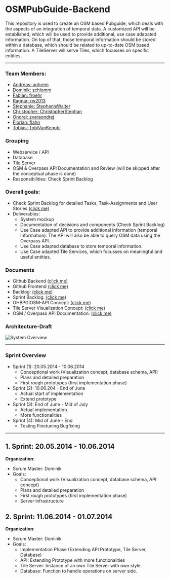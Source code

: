 OSMPubGuide-Backend
=======
This repository is used to create an OSM based Pubguide, which deals with the aspects of an integration of temporal data. A customized API will be established, which will be used to provide additional, use case adapated information. On top of that, those temporal information should be stored within a database, which should be related to up-to-date OSM based information. A TileServer will serve Tiles, which focusses on specific entities.

----------

### Team Members:

 - [Andreas: aohrem][1] 
 - [Dominik: schlomm][2] 
 - [Fabian: froehr][3] 
 - [Ragnar: rw2013][4] 
 - [Stephanie: StephanieWalter][5]
 - [Christopher: ChristopherStephan][6]
 - [Ondrej: zvaraondrej][7]
 - [Florian: flahn][8]
 - [Tobias: TobiVanKenobi][18]

### Grouping

 - Webservice / API 
 - Database 
 - Tile Server 
 - OSM & Overpass API Documentation and Review (will be skipped after the conceptual phase is done)
 - Responsibilities:  Check Sprint Backlog

### Overall goals:

 - Check Sprint Backlog for detailed Tasks, Task-Assignments and User Stories [(click me)][15]
 - Deliverables: 
     - System mockup
     - Documentation of decisions and components (Check Sprint Backlog)
     - Use Case adapted API to provide additional information (temporal information). The API will also be able to query OSM data using the Overpass API.
     - Use Case adapted database to store temporal information.
     - Use Case adapted Tile Services, which focusses on meaningful and useful entities.

 
### Documents
 - Github Backend [(click me)][9] 
 - Github Frontend [(click me)][17]
 - Backlog: [(click me)][10] 
 - Sprint Backlog: [(click me)][11]
 - OHBPGIOSM-API Concept: [(click me)][12] 
 - Tile Server Visualization Concept: [(click me)][13] 
 - OSM / Overpass API Documentation: [(click me)][14]



### Architecture-Draft
![System Overview][16]

----------


### Sprint Overview

 - Sprint (1): 20.05.2014 -  10.06.2014 
     - Conceptional work (Visualization concept, database schema, API) 
     - Plans and detailed preparation
     - First rough prototypes (first implementation phase)
 - Sprint (2): 10.06.204 - End of June 
     - Actual start of implementation
     - Extend prototype 
 - Sprint (3): End of June -  Mid of July 
    - Actual implementation
    - More functionalities 
 - Sprint (4): Mid of June - End
     - Testing Finetuning Bugfixing

 
 
----------


## 1. Sprint: 20.05.2014 -  10.06.2014 ####	
**Organization**:

 - Scrum Master: Dominik 
 - Goals:
     - Conceptional work (Visualization concept, database schema, API concept)
     - Plans and detailed preparation
     - First rough prototypes (first implementation phase)
     - Server infrastructure

## 2. Sprint: 11.06.2014 -  01.07.2014 ####	
**Organization**:

 - Scrum Master: Dominik 
 - Goals:
     - Implementation Phase (Extending API Prototype, Tile Server, Database)
     - API: Extending Prototype with more functionalities
     - Tile Server: Instance of an own Tile Server with own style.
     - Database: Function to handle operations on server side.

 


  [1]: https://github.com/aohrem
  [2]: https://github.com/schlomm
  [3]: https://github.com/froehr
  [4]: https://github.com/rw2013
  [5]: https://github.com/StephanieWalter
  [6]: https://github.com/ChristopherStephan
  [7]: https://github.com/zvaraondrej
  [8]: https://github.com/flahn
  [9]: https://github.com/schlomm/OSMPubGuide-Backend
  [10]: https://docs.google.com/spreadsheet/ccc?key=0AjGDgpE0LC_sdGlNcUZwaXBmS2lzeHdlaXE5MHdzNmc&usp=drive_web#gid=0
  [11]: https://docs.google.com/spreadsheet/ccc?key=0AjGDgpE0LC_sdGlNcUZwaXBmS2lzeHdlaXE5MHdzNmc&usp=drive_web#gid=1
  [12]: https://docs.google.com/document/d/1HFcsoUxuWalOk8LrlJ1EaXs8oWmX2NwJKk7ynGSiEQM/edit
  [13]: https://docs.google.com/document/d/13aev6uE7L1icVZ2HV3IuSwRohakGlC3WVepFitKhlbE/edit
  [14]: https://docs.google.com/document/d/1P2jYhSZgxpkyV6LYOW1U9PtftiHgTfPnudfiNufbOow/edit
  [15]: https://docs.google.com/spreadsheet/ccc?key=0AjGDgpE0LC_sdGlNcUZwaXBmS2lzeHdlaXE5MHdzNmc&usp=drive_web#gid=1
  [16]: http://i.imgur.com/ycafHU6.png
  [17]: https://github.com/MarkusKonk/OSMPubGuide
  [18]: https://github.com/tobivankenobi
